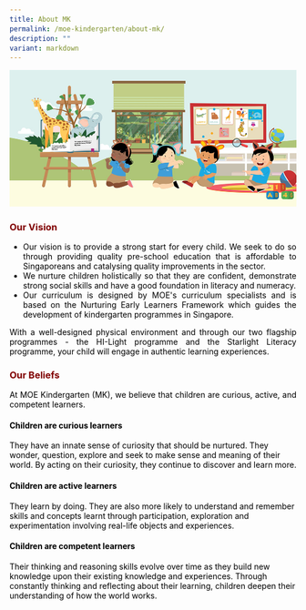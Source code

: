 ```yaml
---
title: About MK
permalink: /moe-kindergarten/about-mk/
description: ""
variant: markdown
---
```

![](/images/MK%20Resources/MK_Graphic_1.jpg)
<h3 style="text-align: justify;"><strong><span style="color: #800000;">Our Vision</span></strong></h3>
<ul style="text-align: justify;">
<li><span style="color: #000000;">Our vision is to provide a strong start for every child. We seek to do so through providing quality pre-school education that is affordable to Singaporeans and catalysing quality improvements in the sector.&nbsp;</span></li>
<li><span style="color: #000000;">We nurture children holistically so that they are confident, demonstrate strong social skills and have a good foundation in literacy and numeracy.</span></li>
<li><span style="color: #000000;">Our curriculum is designed by MOE's curriculum specialists and is based on the Nurturing Early Learners Framework which guides the development of kindergarten programmes in Singapore.&nbsp;</span></li>
</ul>
<p style="text-align: justify;"><span style="color: #000000;">With a well-designed physical environment and through our two flagship programmes - the HI-Light programme and the Starlight Literacy programme, your child will engage in authentic learning experiences.</span></p>
<h3 style="text-align: justify;"><strong><span style="color: #800000;">Our Beliefs</span></strong></h3>
<p style="text-align: justify;"><span style="color: #000000;">At MOE Kindergarten (MK), we believe that children are curious, active, and competent learners.</span></p>
<h4><span style="color: #000000;"><strong>Children are curious learners</strong></span></h4>
<p><span style="color: #000000;">They have an innate sense of curiosity that should be nurtured. They wonder, question, explore and seek to make sense and meaning of their world. By acting on their curiosity, they continue to discover and learn more.</span></p>
<h4><span style="color: #000000;"><strong>Children are active learners</strong></span></h4>
<p><span style="color: #000000;">They learn by doing. They are also more likely to understand and remember skills and concepts learnt through participation, exploration and experimentation involving real-life objects and experiences.</span></p>
<h4><span style="color: #000000;"><strong>Children are competent learners</strong></span></h4>
<p><span style="color: #000000;">Their thinking and reasoning skills evolve over time as they build new knowledge upon their existing knowledge and experiences. Through constantly thinking and reflecting about their learning, children deepen their understanding of how the world works.</span></p>